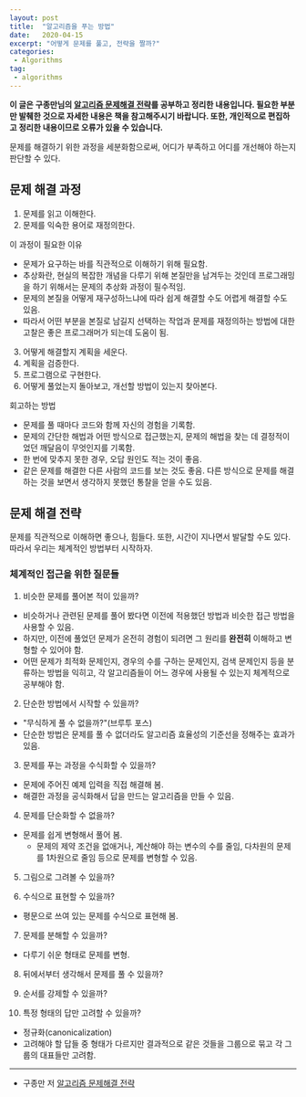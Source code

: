 ```yaml
---
layout: post
title:  "알고리즘을 푸는 방법"
date:   2020-04-15
excerpt: "어떻게 문제를 풀고, 전략을 짤까?"
categories: 
 - Algorithms
tag:
 - algorithms
---
```


__이 글은 구종만님의 [알고리즘 문제해결 전략](https://www.aladin.co.kr/shop/wproduct.aspx?ItemId=21089176)를 공부하고 정리한 내용입니다. 필요한 부분만 발췌한 것으로 자세한 내용은 책을 참고해주시기 바랍니다. 또한, 개인적으로 편집하고 정리한 내용이므로 오류가 있을 수 있습니다.__

문제를 해결하기 위한 과정을 세분화함으로써, 어디가 부족하고 어디를 개선해야 하는지 판단할 수 있다.

## 문제 해결 과정
1. 문제를 읽고 이해한다.
2. 문제를 익숙한 용어로 재정의한다.
    
이 과정이 필요한 이유  
* 문제가 요구하는 바를 직관적으로 이해하기 위해 필요함.
* 추상화란, 현실의 복잡한 개념을 다루기 위해 본질만을 남겨두는 것인데 프로그래밍을 하기 위해서는 문제의 추상화 과정이 필수적임. 
* 문제의 본질을 어떻게 재구성하느냐에 따라 쉽게 해결할 수도 어렵게 해결할 수도 있음.
* 따라서 어떤 부분을 본질로 남길지 선택하는 작업과 문제를 재정의하는 방법에 대한 고찰은 좋은 프로그래머가 되는데 도움이 됨.

3. 어떻게 해결할지 계획을 세운다.
4. 계획을 검증한다.
5. 프로그램으로 구현한다.
6. 어떻게 풀었는지 돌아보고, 개선할 방법이 있는지 찾아본다.

회고하는 방법
* 문제를 풀 때마다 코드와 함께 자신의 경험을 기록함.
* 문제의 간단한 해법과 어떤 방식으로 접근했는지, 문제의 해법을 찾는 데 결정적이었던 깨달음이 무엇인지를 기록함.
* 한 번에 맞추지 못한 경우, 오답 원인도 적는 것이 좋음.
* 같은 문제를 해결한 다른 사람의 코드를 보는 것도 좋음. 다른 방식으로 문제를 해결하는 것을 보면서 생각하지 못했던 통찰을 얻을 수도 있음.

## 문제 해결 전략

문제를 직관적으로 이해하면 좋으나, 힘들다. 또한, 시간이 지나면서 발달할 수도 있다. 따라서 우리는 체계적인 방법부터 시작하자.

### 체계적인 접근을 위한 질문들

1. 비슷한 문제를 풀어본 적이 있을까?

* 비슷하거나 관련된 문제를 풀어 봤다면 이전에 적용했던 방법과 비슷한 접근 방법을 사용할 수 있음.
* 하지만, 이전에 풀었던 문제가 온전히 경험이 되려면 그 원리를 __완전히__ 이해하고 변형할 수 있어야 함.
* 어떤 문제가 최적화 문제인지, 경우의 수를 구하는 문제인지, 검색 문제인지 등을 분류하는 방법을 익히고, 각 알고리즘들이 어느 경우에 사용될 수 있는지 체계적으로 공부해야 함.

2. 단순한 방법에서 시작할 수 있을까?

* "무식하게 풀 수 없을까?"(브루투 포스)
* 단순한 방법은 문제를 풀 수 없더라도 알고리즘 효율성의 기준선을 정해주는 효과가 있음.

3. 문제를 푸는 과정을 수식화할 수 있을까?

* 문제에 주어진 예제 입력을 직접 해결해 봄.
* 해결한 과정을 공식화해서 답을 만드는 알고리즘을 만들 수 있음.

4. 문제를 단순화할 수 없을까?

* 문제를 쉽게 변형해서 풀어 봄.
    * 문제의 제약 조건을 없애거나, 계산해야 하는 변수의 수를 줄임, 다차원의 문제를 1차원으로 줄임 등으로 문제를 변형할 수 있음.

5. 그림으로 그려볼 수 있을까?

6. 수식으로 표현할 수 있을까?

* 평문으로 쓰여 있는 문제를 수식으로 표현해 봄.

7. 문제를 분해할 수 있을까?

* 다루기 쉬운 형태로 문제를 변형.

8. 뒤에서부터 생각해서 문제를 풀 수 있을까?

9. 순서를 강제할 수 있을까?

10. 특정 형태의 답만 고려할 수 있을까?

* 정규화(canonicalization)
* 고려해야 할 답들 중 형태가 다르지만 결과적으로 같은 것들을 그룹으로 묶고 각 그룹의 대표들만 고려함.

---
* 구종만 저 [알고리즘 문제해결 전략](https://www.aladin.co.kr/shop/wproduct.aspx?ItemId=21089176)